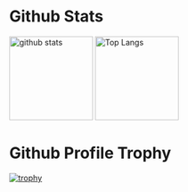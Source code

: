 # Github Stats
<p align="left"> 
   <img alt="github stats" height="150px" src="https://github-readme-stats.vercel.app/api?username=John-Thailand&theme=onedark&show_icons=ture" />
  <img alt="Top Langs" height="150px" src="https://github-readme-stats.vercel.app/api/top-langs/?username=John-Thailand&layout=compact&show_icons=true&theme=onedark" />
</p>

# Github Profile Trophy
[![trophy](https://github-profile-trophy.vercel.app/?username=John-Thailand&theme=onedark)](https://github.com/ryo-ma/github-profile-trophy)
